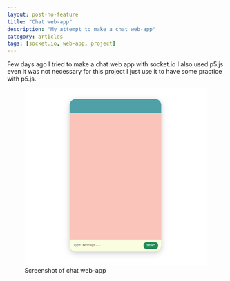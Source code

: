 ```yaml
---
layout: post-no-feature
title: "Chat web-app"
description: "My attempt to make a chat web-app"
category: articles
tags: [socket.io, web-app, project]
---
```

Few days ago I tried to make a chat web app with socket.io I also used p5.js even it was not necessary for this project I just use it to have some practice with p5.js.
<figure>
<img src = '/images/screen_shot.png'>
<figcaption>Screenshot of chat web-app</figcaption>
</figure>